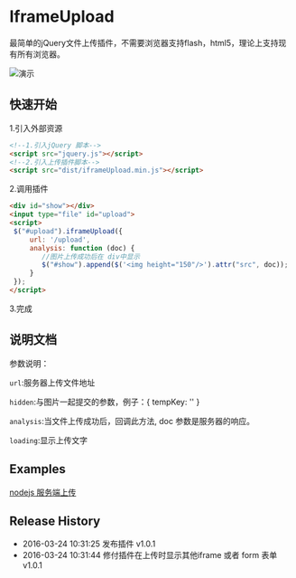 # IframeUpload

最简单的jQuery文件上传插件，不需要浏览器支持flash，html5，理论上支持现有所有浏览器。

![演示](http://images2015.cnblogs.com/blog/329473/201603/329473-20160324105235198-413611840.gif)

## 快速开始

1.引入外部资源

``` html
<!--1.引入jQuery 脚本-->
<script src="jquery.js"></script>
<!--2.引入上传插件脚本-->
<script src="dist/iframeUpload.min.js"></script>
```
2.调用插件
``` html
<div id="show"></div>
<input type="file" id="upload">
<script>
 $("#upload").iframeUpload({
     url: '/upload',
     analysis: function (doc) {
	    //图片上传成功后在 div中显示
        $("#show").append($('<img height="150"/>').attr("src", doc));
     }
 });
</script>
```
3.完成

## 说明文档

参数说明：

`url`:服务器上传文件地址

`hidden`:与图片一起提交的参数，例子：{ tempKey: '' }

`analysis`:当文件上传成功后，回调此方法, doc 参数是服务器的响应。

`loading`:显示上传文字

## Examples

[nodejs 服务端上传](https://github.com/seamys/iframeUpload/blob/master/example/README.md)

## Release History

- 2016-03-24 10:31:25 发布插件 v1.0.1
- 2016-03-24 10:31:44 修付插件在上传时显示其他iframe 或者 form 表单 v1.0.1
 
